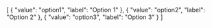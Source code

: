 [
  {
    "value": "option1",
    "label": "Option 1"
  },
  {
    "value": "option2",
    "label": "Option 2"
  },
  {
    "value": "option3",
    "label": "Option 3"
  }
]
